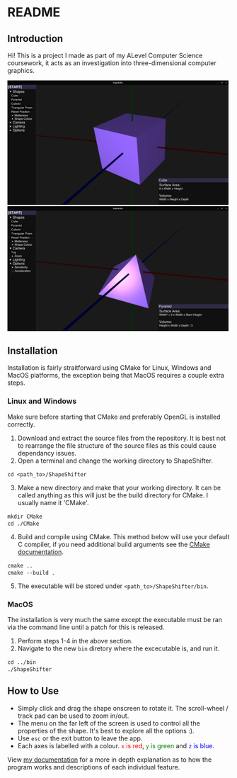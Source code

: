 # README

## Introduction

Hi! This is a project I made as part of my ALevel Computer Science coursework, it acts as an investigation into three-dimensional computer graphics.

<img src="./res/snap1.png" alt="GUI" width="500"/>
<img src="./res/snap2.png" alt="GUI" width="500"/>

## Installation

Installation is fairly straitforward using CMake for Linux, Windows and MacOS platforms, the exception being that MacOS requires a couple extra steps.

### Linux and Windows

Make sure before starting that CMake and preferably OpenGL is installed correctly.

1) Download and extract the source files from the repository. It is best not to rearrange the file structure of the source files as this could cause dependancy issues. 
2) Open a terminal and change the working directory to ShapeShifter.
```
cd <path_to>/ShapeShifter
```
3) Make a new directory and make that your working directory. It can be called anything as this will just be the build directory for CMake. I usually name it 'CMake'.
```
mkdir CMake
cd ./CMake
```
4) Build and compile using CMake. This method below will use your default C compiler, if you need additional build arguments see the [CMake documentation](https://cmake.org/cmake/help/latest/manual/cmake.1.html).
```
cmake ..
cmake --build .
```
5) The executable will be stored under `<path_to>/ShapeShifter/bin`.

### MacOS

The installation is very much the same except the executable must be ran via the command line until a patch for this is released.

1) Perform steps 1-4 in the above section.
2) Navigate to the new `bin` diretory where the excecutable is, and run it.
```
cd ../bin
./ShapeShifter
```
## How to Use

- Simply click and drag the shape onscreen to rotate it. The scroll-wheel / track pad can be used to zoom in/out.
- The menu on the far left of the screen is used to control all the properties of the shape. It's best to explore all the options :).
- Use `esc` or the exit button to leave the app.
- Each axes is labelled with a colour. <span style="color: red">`x` is red</span>, <span style="color: green">`y` is green</span> and <span style="color: blue">`z` is blue</span>.

View [my documentation](./res/Documentation.pdf) for a more in depth explanation as to how the program works and descriptions of each individual feature.